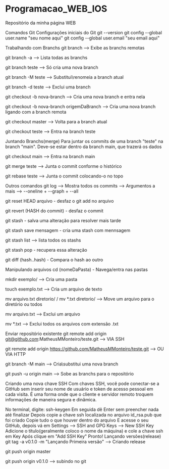 # Programacao_WEB_IOS
Repositório da minha página WEB

Comandos Git
Configurações iniciais do Git
 git --version
 git config --global user.name "seu nome aqui"
 git config --global user.email "seu email aqui"

Trabalhando com Branchs
git branch --> Exibe as branchs remotas

git branch -a --> Lista todas as branchs

git branch teste --> Só cria uma nova branch

git branch -M teste --> Substitui\renomeia a branch atual

git branch -d teste --> Exclui uma branch

git checkout -b nova-branch --> Cria uma nova branch e entra nela

git checkout -b nova-branch origemDaBranch --> Cria uma nova branch ligando com a branch remota

git checkout master --> Volta para a branch atual

git checkout teste --> Entra na branch teste

Juntando Branchs(merge)
Para juntar os commits de uma branch "teste" na branch "main". Deve-se estar dentro da branch main, que trazerá os dados

git checkout main --> Entra na branch main

git merge teste --> Junta o commit conforme o histórico

git rebase teste --> Junta o commit colocando-o no topo

Outros comandos
git log --> Mostra todos os commits --> Argumentos a mais --> --oneline + --graph + --all

git reset HEAD arquivo - desfaz o git add no arquivo

git revert (HASH do commit) - desfaz o commit

git stash - salva uma alteração para resolver mais tarde

git stash save mensagem - cria uma stash com mennsagem

git stash list --> lista todos os stashs

git stash pop - recupera essa alteração

git diff (hash..hash) - Compara o hash ao outro

Manipulando arquivos
cd (nomeDaPasta) - Navega/entra nas pastas

mkdir exemplo/ --> Cria uma pasta

touch exemplo.txt --> Cria um arquivo de texto

mv arquivo.txt diretorio/ / mv *.txt diretorio/ --> Move um arquivo para o diretório ou todos

mv arquivo.txt --> Exclui um arquivo

mv *.txt --> Exclui todos os arquivos com extensão .txt

Enviar repositório existente
git remote add origin git@github.com:MatheusMMonteiro/teste.git --> VIA SSH

git remote add origin https://github.com/MatheusMMonteiro/teste.git --> OU VIA HTTP

git branch -M main --> Cria\substitui uma nova branch

git push -u origin main --> Sobe as branchs para o repositório

Criando uma nova chave SSH
Com chaves SSH, você pode conectar-se a GitHub sem inserir seu nome de usuário e token de acesso pessoal em cada visita. É uma forma onde que o cliente e servidor remoto troquem informações de maneira segura e dinâmica.

 No terminal, digite: ssh-keygen
 Em seguida dê Enter sem preencher nada até finalizar
 Depois copie a chave ssh localizada no arquivo id_rsa.pub que foi criado
Copie tudo o que houver dentro do arquivo
 E acesse o seu GitHub, depois vá em Settings --> SSH and GPG Keys --> New SSH Key
 Adicione o título(geralmente coloco o nome da máquina) e cole a chave ssh em Key
 Após clique em "Add SSH Key"
 Pronto!
Lançando versões(release)
git tag -a v0.1.0 -m "Lançando Primeira versão" --> Criando release

git push origin master

git push origin v0.1.0 --> subindo no git
